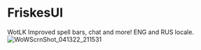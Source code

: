 # FriskesUI
WotLK Improved spell bars, chat and more!
ENG and RUS locale.
![WoWScrnShot_041322_211531](https://user-images.githubusercontent.com/78731609/163246294-3e337c61-6f6d-43c8-8b03-d7e45d27985a.jpg)
